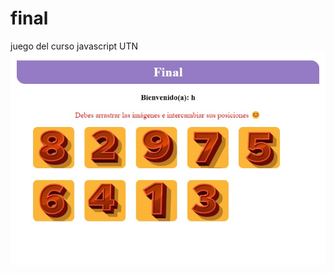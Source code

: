 # final
juego del curso javascript UTN
<img src="https://github.com/gvielza/final/blob/main/juegoJavascript.jpg" />
